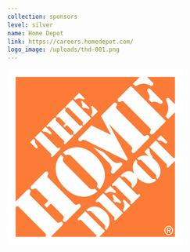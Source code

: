 ```yaml
---
collection: sponsors
level: silver
name: Home Depot
link: https://careers.homedepot.com/
logo_image: /uploads/thd-001.png
---
```



![](/uploads/versions/thd-001---x----360-360x---.png)